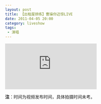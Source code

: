 ```yaml
---
layout: post
title: 【出租屋排练】曹操你迈惊LIVE
date: 2011-04-05 20:00
category: liveshow
tags:
 - 演唱
---
```


<div class="iframe-container">
<iframe class="responsive-iframe" src="https://v.qq.com/txp/iframe/player.html?vid=7J7v9udLYKO" frameborder="no" allowfullscreen="true"></iframe>
</div>

**注**：时间为视频发布时间，具体拍摄时间未考。